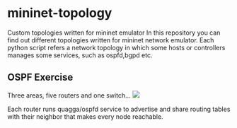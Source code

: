 # mininet-topology
Custom topologies written for mininet emulator
In this repository you can find out different topologies written for mininet network emulator. Each python script refers a network topology in which some hosts or controllers manages some services, such as ospfd,bgpd etc.

## OSPF Exercise
Three areas, five routers and one switch...
![](https://s17.postimg.org/dy9q4e0kf/ospf_Exercise_Topology.jpg)

Each router runs quagga/ospfd service to advertise and share routing tables with their neighbor that makes every node reachable.
